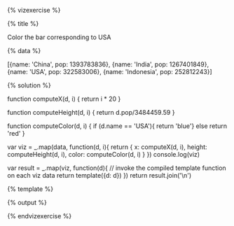 {% vizexercise %}

{% title %}

Color the bar corresponding to USA

{% data %}

[{name: 'China', pop: 1393783836},
 {name: 'India', pop: 1267401849},
 {name: 'USA', pop: 322583006},
 {name: 'Indonesia', pop: 252812243}]

{% solution %}

function computeX(d, i) {
    return i * 20
}

function computeHeight(d, i) {
    return d.pop/3484459.59
}

function computeColor(d, i) {
    if (d.name == 'USA'){
     return 'blue'}
    else return 'red'
}

var viz = _.map(data, function(d, i){
            return {
                x: computeX(d, i),
                height: computeHeight(d, i),
                color: computeColor(d, i)
            }
         })
console.log(viz)

var result = _.map(viz, function(d){
         // invoke the compiled template function on each viz data
         return template({d: d})
     })
return result.join('\n')

{% template %}

<rect x="${d.x}"
      y="0"
     width="20"
     height="${d.height}"
     style="fill:${d.color};
            stroke-width:3;
            stroke:rgb(0,0,0)" />

{% output %}

<rect x="0"
      y="0"
     width="20"
     height="400"
     style="fill:red;
            stroke-width:3;
            stroke:rgb(0,0,0)" />
<rect x="20"
      y="0"
     width="20"
     height="363.7298169958114"
     style="fill:red;
            stroke-width:3;
            stroke:rgb(0,0,0)" />
<rect x="40"
      y="0"
     width="20"
     height="92.57762865891063"
     style="fill:blue;
            stroke-width:3;
            stroke:rgb(0,0,0)" />
<rect x="60"
      y="0"
     width="20"
     height="72.5542186586242"
     style="fill:red;
            stroke-width:3;
            stroke:rgb(0,0,0)" />

{% endvizexercise %}
